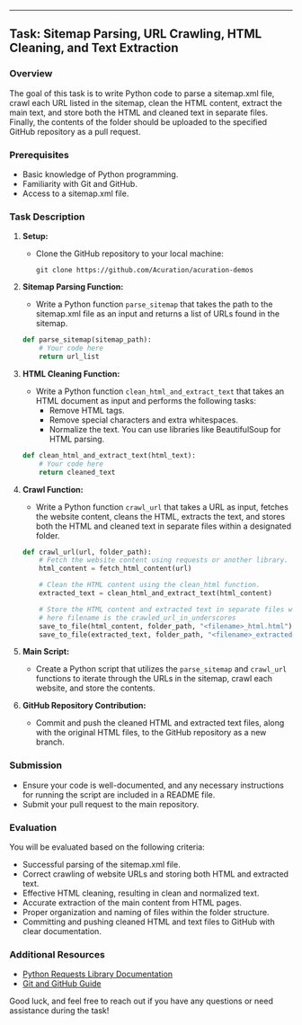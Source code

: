 ---
## Task: Sitemap Parsing, URL Crawling, HTML Cleaning, and Text Extraction

### Overview

The goal of this task is to write Python code to parse a sitemap.xml file, crawl each URL listed in the sitemap, clean the HTML content, extract the main text, and store both the HTML and cleaned text in separate files. Finally, the contents of the folder should be uploaded to the specified GitHub repository as a pull request.

### Prerequisites

- Basic knowledge of Python programming.
- Familiarity with Git and GitHub.
- Access to a sitemap.xml file.

### Task Description

1. **Setup:**

   - Clone the GitHub repository to your local machine:
     ```
     git clone https://github.com/Acuration/acuration-demos
     ```

2. **Sitemap Parsing Function:**

   - Write a Python function `parse_sitemap` that takes the path to the sitemap.xml file as an input and returns a list of URLs found in the sitemap.

   ```python
   def parse_sitemap(sitemap_path):
       # Your code here
       return url_list
   ```

3. **HTML Cleaning Function:**

   - Write a Python function `clean_html_and_extract_text` that takes an HTML document as input and performs the following tasks:
     - Remove HTML tags.
     - Remove special characters and extra whitespaces.
     - Normalize the text.
     You can use libraries like BeautifulSoup for HTML parsing.

   ```python
   def clean_html_and_extract_text(html_text):
       # Your code here
       return cleaned_text
   ```

4. **Crawl Function:**

   - Write a Python function `crawl_url` that takes a URL as input, fetches the website content, cleans the HTML, extracts the text, and stores both the HTML and cleaned text in separate files within a designated folder.

   ```python
   def crawl_url(url, folder_path):
       # Fetch the website content using requests or another library.
       html_content = fetch_html_content(url)

       # Clean the HTML content using the clean_html function.
       extracted_text = clean_html_and_extract_text(html_content)

       # Store the HTML content and extracted text in separate files within the folder.
       # here filename is the crawled_url_in_underscores
       save_to_file(html_content, folder_path, "<filename>_html.html")
       save_to_file(extracted_text, folder_path, "<filename>_extracted_text.txt")
   ```

5. **Main Script:**

   - Create a Python script that utilizes the `parse_sitemap` and `crawl_url` functions to iterate through the URLs in the sitemap, crawl each website, and store the contents.

6. **GitHub Repository Contribution:**

   - Commit and push the cleaned HTML and extracted text files, along with the original HTML files, to the GitHub repository as a new branch.

### Submission

- Ensure your code is well-documented, and any necessary instructions for running the script are included in a README file.
- Submit your pull request to the main repository.

### Evaluation

You will be evaluated based on the following criteria:

- Successful parsing of the sitemap.xml file.
- Correct crawling of website URLs and storing both HTML and extracted text.
- Effective HTML cleaning, resulting in clean and normalized text.
- Accurate extraction of the main content from HTML pages.
- Proper organization and naming of files within the folder structure.
- Committing and pushing cleaned HTML and text files to GitHub with clear documentation.

### Additional Resources

- [Python Requests Library Documentation](https://docs.python-requests.org/en/master/)
- [Git and GitHub Guide](https://guides.github.com/)

Good luck, and feel free to reach out if you have any questions or need assistance during the task!
